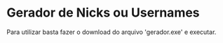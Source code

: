 # Gerador de Nicks ou Usernames

Para utilizar basta fazer o download do arquivo 'gerador.exe' e executar.
